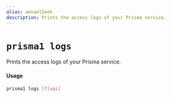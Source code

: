 ```yaml
---
alias: aenael2eek
description: Prints the access logs of your Prisma service.
---
```


# `prisma1 logs`

Prints the access logs of your Prisma service.

#### Usage

```sh
prisma1 logs [flags]
```
